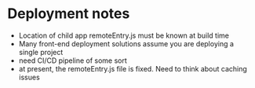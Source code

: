 # Deployment notes 

- Location of child app remoteEntry.js must be known at build time 
- Many front-end deployment solutions assume you are deploying a single project
- need CI/CD pipeline of some sort 
- at present, the remoteEntry.js file is fixed. Need to think about caching issues